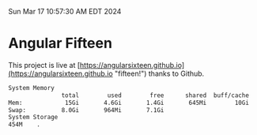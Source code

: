 Sun Mar 17 10:57:30 AM EDT 2024

# Angular Fifteen


This project is live at [https://angularsixteen.github.io](https://angularsixteen.github.io "fifteen!") thanks to Github.

```bash
System Memory
               total        used        free      shared  buff/cache   available
Mem:            15Gi       4.6Gi       1.4Gi       645Mi        10Gi        10Gi
Swap:          8.0Gi       964Mi       7.1Gi
System Storage
454M	.
```
